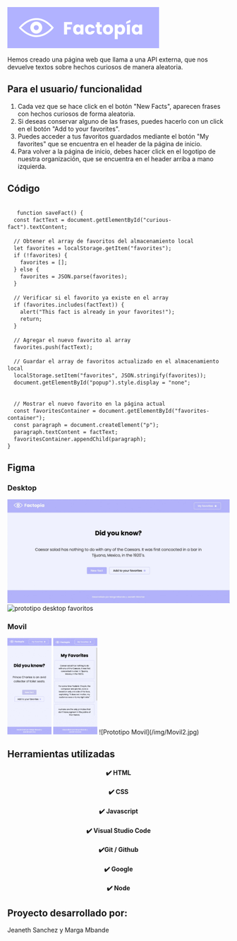 ![Logotipo Factopia](/img/logo.png)

Hemos creado una página web que llama a una API externa, que nos devuelve textos sobre hechos curiosos de manera aleatoria. 

## Para el usuario/ funcionalidad
1.  Cada vez que se hace click en el botón "New Facts", aparecen frases con hechos curiosos de forma aleatoria.
2.  Si deseas conservar alguno de las frases, puedes hacerlo con un click en el botón "Add to your favorites".
3.  Puedes acceder a tus favoritos guardados mediante el botón "My favorites" que se encuentra en el header de la página de inicio.
4.  Para volver a la página de inicio, debes hacer click en el logotipo de nuestra organización, que se encuentra en el header arriba a mano izquierda.   





## Código

```

   function saveFact() {
  const factText = document.getElementById("curious-fact").textContent;

  // Obtener el array de favoritos del almacenamiento local
  let favorites = localStorage.getItem("favorites");
  if (!favorites) {
    favorites = [];
  } else {
    favorites = JSON.parse(favorites);
  }

  // Verificar si el favorito ya existe en el array
  if (favorites.includes(factText)) {
    alert("This fact is already in your favorites!");
    return;
  }

  // Agregar el nuevo favorito al array
  favorites.push(factText);

  // Guardar el array de favoritos actualizado en el almacenamiento local
  localStorage.setItem("favorites", JSON.stringify(favorites));
  document.getElementById("popup").style.display = "none";


  // Mostrar el nuevo favorito en la página actual
  const favoritesContainer = document.getElementById("favorites-container");
  const paragraph = document.createElement("p");
  paragraph.textContent = factText;
  favoritesContainer.appendChild(paragraph);
}
  ```



## Figma

### Desktop
<img src ="img/Desktop1.jpg" alt="prototipo desktop home">
<img src ="img/Desktop2.jpg" alt="prototipo desktop favoritos" >


### Movil
<img src ="img/movil1.jpg" alt="prototipo movil home" width="100px">
<img src ="img/movil2.jpg" alt="prototipo movil favorites" width="100px">
![Prototipo Movil](/img/Movil2.jpg)


 ## Herramientas utilizadas
 <h4 align="center">
 ✔️  HTML 
</h4>
<h4 align="center">
✔️ CSS 
</h4>
<h4 align="center">
✔️ Javascript 
</h4>
<h4 align="center">
✔️ Visual Studio Code 
</h4>
<h4 align="center">
✔️Git / Github 
</h4>
<h4 align="center">
✔️ Google 
</h4>
<h4 align="center">
✔️ Node
</h4>


## Proyecto desarrollado por:

Jeaneth Sanchez y Marga Mbande   


